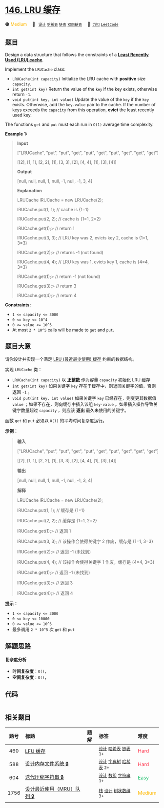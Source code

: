 # [146. LRU 缓存](https://2xiao.github.io/leetcode-js/problem/0146.html)

🟠 <font color=#ffb800>Medium</font>&emsp; 🔖&ensp; [`设计`](/tag/design.md) [`哈希表`](/tag/hash-table.md) [`链表`](/tag/linked-list.md) [`双向链表`](/tag/doubly-linked-list.md)&emsp; 🔗&ensp;[`力扣`](https://leetcode.cn/problems/lru-cache) [`LeetCode`](https://leetcode.com/problems/lru-cache)

## 题目

Design a data structure that follows the constraints of a **[Least Recently
Used (LRU)
cache](https://en.wikipedia.org/wiki/Cache_replacement_policies#LRU)**.

Implement the `LRUCache` class:

  * `LRUCache(int capacity)` Initialize the LRU cache with **positive** size `capacity`.
  * `int get(int key)` Return the value of the `key` if the key exists, otherwise return `-1`.
  * `void put(int key, int value)` Update the value of the `key` if the `key` exists. Otherwise, add the `key-value` pair to the cache. If the number of keys exceeds the `capacity` from this operation, **evict** the least recently used key.

The functions `get` and `put` must each run in `O(1)` average time complexity.



**Example 1:**

> 
> 
> 
> 
> 
> **Input**
> 
> ["LRUCache", "put", "put", "get", "put", "get", "put", "get", "get", "get"]
> 
> [[2], [1, 1], [2, 2], [1], [3, 3], [2], [4, 4], [1], [3], [4]]
> 
> **Output**
> 
> [null, null, null, 1, null, -1, null, -1, 3, 4]
> 
> 
> 
> **Explanation**
> 
> LRUCache lRUCache = new LRUCache(2);
> 
> lRUCache.put(1, 1); // cache is {1=1}
> 
> lRUCache.put(2, 2); // cache is {1=1, 2=2}
> 
> lRUCache.get(1);> 
> // return 1
> 
> lRUCache.put(3, 3); // LRU key was 2, evicts key 2, cache is {1=1, 3=3}
> 
> lRUCache.get(2);> 
> // returns -1 (not found)
> 
> lRUCache.put(4, 4); // LRU key was 1, evicts key 1, cache is {4=4, 3=3}
> 
> lRUCache.get(1);> 
> // return -1 (not found)
> 
> lRUCache.get(3);> 
> // return 3
> 
> lRUCache.get(4);> 
> // return 4

**Constraints:**

  * `1 <= capacity <= 3000`
  * `0 <= key <= 10^4`
  * `0 <= value <= 10^5`
  * At most `2 * 10^5` calls will be made to `get` and `put`.


## 题目大意

请你设计并实现一个满足  [LRU (最近最少使用) 缓存](https://baike.baidu.com/item/LRU) 约束的数据结构。

实现 `LRUCache` 类：

  * `LRUCache(int capacity)` 以 **正整数** 作为容量 `capacity` 初始化 LRU 缓存
  * `int get(int key)` 如果关键字 `key` 存在于缓存中，则返回关键字的值，否则返回 `-1` 。
  * `void put(int key, int value)` 如果关键字 `key` 已经存在，则变更其数据值 `value` ；如果不存在，则向缓存中插入该组 `key-value` 。如果插入操作导致关键字数量超过 `capacity` ，则应该 **逐出** 最久未使用的关键字。

函数 `get` 和 `put` 必须以 `O(1)` 的平均时间复杂度运行。



**示例：**

> 
> 
> 
> 
> 
> **输入**
> 
> ["LRUCache", "put", "put", "get", "put", "get", "put", "get", "get", "get"]
> 
> [[2], [1, 1], [2, 2], [1], [3, 3], [2], [4, 4], [1], [3], [4]]
> 
> **输出**
> 
> [null, null, null, 1, null, -1, null, -1, 3, 4]
> 
> 
> 
> **解释**
> 
> LRUCache lRUCache = new LRUCache(2);
> 
> lRUCache.put(1, 1); // 缓存是 {1=1}
> 
> lRUCache.put(2, 2); // 缓存是 {1=1, 2=2}
> 
> lRUCache.get(1);> 
> // 返回 1
> 
> lRUCache.put(3, 3); // 该操作会使得关键字 2 作废，缓存是 {1=1, 3=3}
> 
> lRUCache.get(2);> 
> // 返回 -1 (未找到)
> 
> lRUCache.put(4, 4); // 该操作会使得关键字 1 作废，缓存是 {4=4, 3=3}
> 
> lRUCache.get(1);> 
> // 返回 -1 (未找到)
> 
> lRUCache.get(3);> 
> // 返回 3
> 
> lRUCache.get(4);> 
> // 返回 4
> 
> 



**提示：**

  * `1 <= capacity <= 3000`
  * `0 <= key <= 10000`
  * `0 <= value <= 10^5`
  * 最多调用 `2 * 10^5` 次 `get` 和 `put`


## 解题思路

#### 复杂度分析

- **时间复杂度**：`O()`，
- **空间复杂度**：`O()`，

## 代码

```javascript

```

## 相关题目

<!-- prettier-ignore -->
| 题号 | 标题 | 题解 | 标签 | 难度 |
| :------: | :------ | :------: | :------ | :------ |
| 460 | [LFU 缓存](https://leetcode.com/problems/lfu-cache) |  |  [`设计`](/tag/design.md) [`哈希表`](/tag/hash-table.md) [`链表`](/tag/linked-list.md) `1+` | <font color=#ff334b>Hard</font> |
| 588 | [设计内存文件系统 🔒](https://leetcode.com/problems/design-in-memory-file-system) |  |  [`设计`](/tag/design.md) [`字典树`](/tag/trie.md) [`哈希表`](/tag/hash-table.md) `2+` | <font color=#ff334b>Hard</font> |
| 604 | [迭代压缩字符串 🔒](https://leetcode.com/problems/design-compressed-string-iterator) |  |  [`设计`](/tag/design.md) [`数组`](/tag/array.md) [`字符串`](/tag/string.md) `1+` | <font color=#15bd66>Easy</font> |
| 1756 | [设计最近使用（MRU）队列 🔒](https://leetcode.com/problems/design-most-recently-used-queue) |  |  [`栈`](/tag/stack.md) [`设计`](/tag/design.md) [`树状数组`](/tag/binary-indexed-tree.md) `3+` | <font color=#ffb800>Medium</font> |